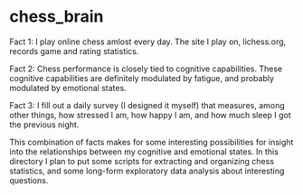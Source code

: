 # chess_brain

Fact 1: I play online chess amlost every day. The site I play on, lichess.org, records game and rating statistics. 

Fact 2: Chess performance is closely tied to cognitive capabilities. These cognitive capabilities are definitely modulated by fatigue, and probably modulated by emotional states.

Fact 3: I fill out a daily survey (I designed it myself) that measures, among other things, how stressed I am, how happy I am, and how much sleep I got the previous night.

This combination of facts makes for some interesting possibilities for insight into the relationships between my cognitive and emotional states. In this directory I plan to put some scripts for extracting and organizing chess statistics, and some long-form exploratory data analysis about interesting questions.
